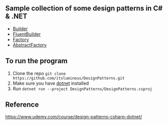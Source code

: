 ## Sample collection of some design patterns in C# & .NET
- [Builder](DesignPatterns/Builder.cs)
- [FluentBuilder](DesignPatterns/FluentBuilder.cs)
- [Factory](DesignPatterns/Factory.cs)
- [AbstractFactory](DesignPatterns/AbstractFactory.cs)

## To run the program
1. Clone the repo ``git clone https://github.com/itsluminous/DesignPatterns.git``
2. Make sure you have [dotnet](https://dotnet.microsoft.com/en-us/download) installed 
3. Run ``dotnet run --project DesignPatterns/DesignPatterns.csproj``

## Reference
https://www.udemy.com/course/design-patterns-csharp-dotnet/